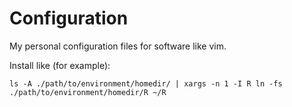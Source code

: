 Configuration
===========

My personal configuration files for software like vim.

Install like (for example):

```ls -A ./path/to/environment/homedir/ | xargs -n 1 -I R ln -fs ./path/to/environment/homedir/R ~/R```
